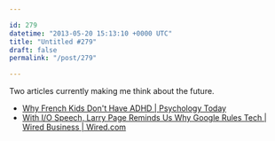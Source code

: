 ```yaml
---

id: 279
datetime: "2013-05-20 15:13:10 +0000 UTC"
title: "Untitled #279"
draft: false
permalink: "/post/279"

---
```


Two articles currently making me think about the future. 

 
 * [Why French Kids Don't Have ADHD | Psychology Today](http://www.psychologytoday.com/blog/suffer-the-children/201203/why-french-kids-dont-have-adhd)
 * [With I/O Speech, Larry Page Reminds Us Why Google Rules Tech | Wired Business | Wired.com](http://www.wired.com/business/2013/05/larry-page-and-google-rule-tech/?cid=8024174)


